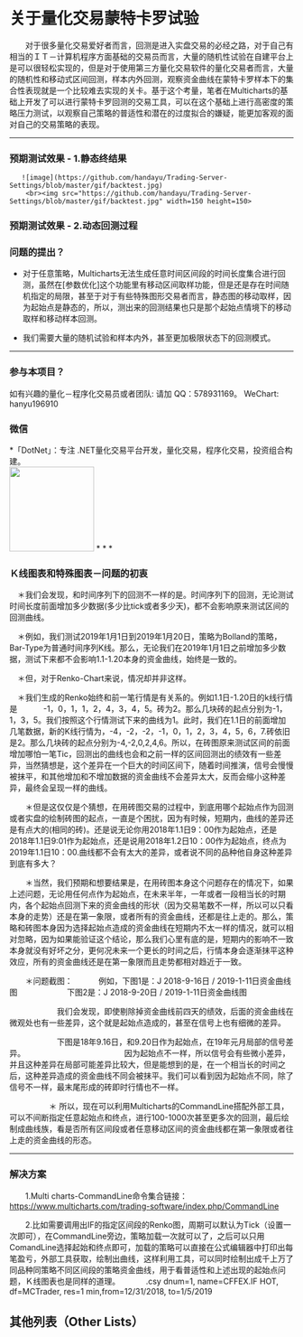 # 关于量化交易蒙特卡罗试验

　　对于很多量化交易爱好者而言，回测是进入实盘交易的必经之路，对于自己有相当的ＩＴ－计算机程序方面基础的交易员而言，大量的随机性试验在自建平台上是可以很轻松实现的，但是对于使用第三方量化交易软件的量化交易者而言，大量的随机性和移动式区间回测，样本内外回测，观察资金曲线在蒙特卡罗样本下的集合性表现就是一个比较难去实现的关卡。基于这个考量，笔者在Multicharts的基础上开发了可以进行蒙特卡罗回测的交易工具，可以在这个基础上进行高密度的策略压力测试，以观察自己策略的普适性和潜在的过度拟合的嫌疑，能更加客观的面对自己的交易策略的表现。

* * *
### 预期测试效果 - 1.静态终结果
       ![image](https://github.com/handayu/Trading-Server-Settings/blob/master/gif/backtest.jpg)
        <br><img src="https://github.com/handayu/Trading-Server-Settings/blob/master/gif/backtest.jpg" width=150 height=150>

### 预期测试效果 - 2.动态回测过程
    

### 问题的提出？

- 对于任意策略，Multicharts无法生成任意时间区间段的时间长度集合进行回测，虽然在[参数优化]这个功能里有移动区间取样功能，但是还是存在时间随机指定的局限，甚至于对于有些特殊图形交易者而言，静态图的移动取样，因为起始点是静态的，所以，测出来的回测结果也只是那个起始点情境下的移动取样和移动样本回测。

- 我们需要大量的随机试验和样本内外，甚至更加极限状态下的回测模式。

* * *

### 参与本项目？

如有兴趣的量化－程序化交易员或者团队:
   请加 QQ：578931169。
   WeChart: hanyu196910
   
   <h3 id="weibo-weixin">微信</h3>
 *「DotNet」：专注 .NET量化交易平台开发，量化交易，程序化交易，投资组合构建。
   <br><img src="https://github.com/handayu/Trading-Server-Settings/blob/master/gif/wechart.jpg" width=150 height=150>
* * *

### Ｋ线图表和特殊图表－问题的初衷

　＊我们会发现，和时间序列下的回测不一样的是。时间序列下的回测，无论测试时间长度前面增加多少数据(多少比tick或者多少天)，都不会影响原来测试区间的回测曲线。

  　＊例如，我们测试2019年1月1日到2019年1月20日，策略为Bolland的策略，Bar-Type为普通时间序列K线。那么，无论我们在2019年1月1日之前增加多少数据，测试下来都不会影响1.1-1.20本身的资金曲线，始终是一致的。
   
  　＊但，对于Renko-Chart来说，情况却并非这样。
   
  　＊我们生成的Renko始终和前一笔行情是有关系的。例如1.1日-1.20日的k线行情是 　　　-1，0，1，1，2，4，3，4，5。砖为2。那么几块砖的起点分别为-1，1，3，5。我们按照这个行情测试下来的曲线为1。此时，我们在1.1日的前面增加几笔数据，新的K线行情为，-4，-2，-2，-1，0，1，2，3，4，5，6，7.砖依旧是2。那么几块砖的起点分别为-4,-2,0,2,4,6。所以，在砖图原来测试区间的前面增加哪怕一笔Tic，回测出的曲线也会和之前一样的区间回测出的绩效有一些差异，当然猜想是，这个差异在一个巨大的时间区间下，随着时间推演，信号会慢慢被抹平，和其他增加和不增加数据的资金曲线不会差异太大，反而会缩小这种差异，最终会呈现一样的曲线。

　　＊但是这仅仅是个猜想，在用砖图交易的过程中，到底用哪个起始点作为回测或者实盘的绘制砖图的起点，一直是个困扰，因为有时候，短期内，曲线的差异还是有点大的(相同的砖)。还是说无论你用2018年1.1日9：00作为起始点，还是2018年1.1日9:01作为起始点，还是说用2018年1.2日10：00作为起始点，终点为2019年1.1日10：00.曲线都不会有太大的差异，或者说不同的品种他自身这种差异到底有多大？

　　＊当然，我们预期和想要结果是，在用砖图本身这个问题存在的情况下，如果上述问题，无论用任何点作为起始点，在未来半年，一年或者一段相当长的时期内，各个起始点回测下来的资金曲线的形状（因为交易笔数不一样，所以可以只看本身的走势）还是在第一象限，或者所有的资金曲线，还都是往上走的。那么，策略和砖图本身因为选择起始点造成的资金曲线在短期内不太一样的情况，就可以相对忽略，因为如果能验证这个结论，那么我们心里有底的是，短期内的影响不一致本身就没有好坏之分，更何况未来一个更长的时间之后，行情本身会逐渐抹平这种效应，所有的资金曲线还是在第一象限而且走势都相对趋近于一致。

　　＊问题截图：
　　　例如，下图1是：J 2018-9-16日 / 2019-1-11日资金曲线图
　　　　　　下图2是：J 2018-9-20日 / 2019-1-11日资金曲线图

　　　　　　我们会发现，即使剔除掉资金曲线前四天的绩效，后面的资金曲线在微观处也有一些差异，这个就是起始点造成的，甚至在信号上也有细微的差异。

  　　　　　　下图是18年9.16日，和9.20日作为起始点，在19年元月局部的信号差异。
  　　　　　　
  　　　　　　因为起始点不一样，所以信号会有些微小差异，并且这种差异在局部可能差异比较大，但是能想到的是，在一个相当长的时间之后，这种差异造成的资金曲线不同会被抹平。我们可以看到因为起始点不同，除了信号不一样，最末尾形成的砖即时行情也不一样。
   
   　　　　　＊ 所以，现在可以利用Multicharts的CommandLine搭配外部工具，可以不间断指定任意起始点和终点，进行100-1000次甚至更多次的回测，最后绘制成曲线族，看是否所有区间段或者任意移动区间的资金曲线都在第一象限或者往上走的资金曲线的形态。

* * *

### 解决方案

　　1.Multi charts-CommandLine命令集合链接：
       　　　 https://www.multicharts.com/trading-software/index.php/CommandLine


　　2.比如需要调用出IF的指定区间段的Renko图，周期可以默认为Tick（设置一次即可），在CommandLine旁边，策略加载一次就可以了，之后可以只用ComandLine选择起始和终点即可，加载的策略可以直接在公式编辑器中打印出每笔盈亏，外部工具获取，绘制出曲线，这样利用工具，可以同时绘制出成千上万了同品种同策略不同区间段的策略资金曲线，用于看普适性和上述出现的起始点问题，Ｋ线图表也是同样的道理。
　　　.csy dnum=1, name=CFFEX.IF HOT, df=MCTrader, res=1 min,from=12/31/2018, to=1/5/2019

## 其他列表（Other Lists）

